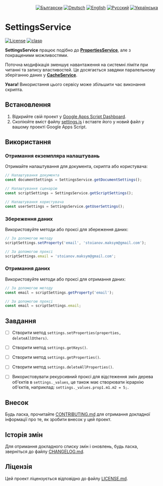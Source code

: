 <div id="locales" align="right">
  <a href="../bg/README.md"><img src="https://img.shields.io/badge/BG-grey?style=flat" alt="Български"></a>
  <a href="../de/README.md"><img src="https://img.shields.io/badge/DE-grey?style=flat" alt="Deutsch"></a>
  <a href="../en/README.md"><img src="https://img.shields.io/badge/EN-grey?style=flat" alt="English"></a>
  <a href="../ru/README.md"><img src="https://img.shields.io/badge/RU-grey?style=flat" alt="Русский"></a>
  <a href="../uk/README.md"><img src="https://img.shields.io/badge/UK-blue?style=flat" alt="Українська"></a>
</div>


# SettingsService

<div id="badges" align="left">
  <a href="LICENSE.md"><img src="https://img.shields.io/github/license/MaksymStoianov/SettingsService" alt="License"></a>
  <a href="https://github.com/google/clasp"><img src="https://img.shields.io/badge/built%20with-clasp-4285f4.svg" alt="clasp"></a>
</div>

**SettingsService** працює подібно до [**PropertiesService**](https://developers.google.com/apps-script/reference/properties), але з покращеними можливостями.

Поточна модифікація зменшує навантаження на системні ліміти при читанні та запису властивостей.
Це досягається завдяки паралельному зберіганню даних у [**CacheService**](https://developers.google.com/apps-script/reference/cache).

__Увага!__ Використання цього сервісу може збільшити час виконання скрипта.


## Встановлення

1. Відкрийте свій проект у [Google Apps Script Dashboard](https://script.google.com/).
2. Скопіюйте вміст файлу [settings.js](../../src/settings.js) і вставте його у новий файл у вашому проекті Google Apps Script.


## Використання

### Отримання екземпляра налаштувань

Отримайте налаштування для документа, скрипта або користувача:

```javascript
// Налаштування документа
const documentSettings = SettingsService.getDocumentSettings();

// Налаштування сценарію
const scriptSettings = SettingsService.getScriptSettings();

// Налаштування користувача
const userSettings = SettingsService.getUserSettings();
```

### Збереження даних

Використовуйте методи або проксі для збереження даних:

```javascript
// За допомогою методу
scriptSettings.setProperty('email', 'stoianov.maksym@gmail.com');

// За допомогою проксі
scriptSettings.email = 'stoianov.maksym@gmail.com';
```

### Отримання даних

Використовуйте методи або проксі для отримання даних:

```javascript
// За допомогою методу
const email = scriptSettings.getProperty('email');

// За допомогою проксі
const email = scriptSettings.email;
```


## Завдання

- [ ] Створити метод `settings.setProperties(properties, deleteAllOthers)`.
- [ ] Створити метод `settings.getKeys()`.
- [ ] Створити метод `settings.getProperties()`.
- [ ] Створити метод `settings.deleteAllProperties()`.
- [ ] Використовувати рекурсивний проксі для відстеження змін дерева об'єктів в `settings._values`, це також має створювати ієрархію об'єктів, наприклад: `settings._values.prop1.m1.m2 = 5;`.


## Внесок

Будь ласка, прочитайте [CONTRIBUTING.md](CONTRIBUTING.md) для отримання докладної інформації про те, як зробити внесок у цей проект.


## Історія змін

Для отримання докладного списку змін і оновлень, будь ласка, зверніться до файлу [CHANGELOG.md](CHANGELOG.md).


## Ліцензія

Цей проект ліцензується відповідно до файлу [LICENSE.md](LICENSE.md).